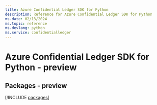 ```yaml
---
title: Azure Confidential Ledger SDK for Python
description: Reference for Azure Confidential Ledger SDK for Python
ms.date: 02/13/2024
ms.topic: reference
ms.devlang: python
ms.service: confidentialledger
---
```

# Azure Confidential Ledger SDK for Python - preview
## Packages - preview
[!INCLUDE [packages](confidential-ledger-index.md)]